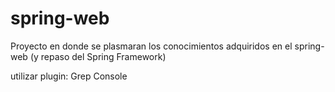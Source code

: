 # spring-web
Proyecto en donde se plasmaran los conocimientos adquiridos en el spring-web
(y repaso del Spring Framework)

utilizar plugin: Grep Console
